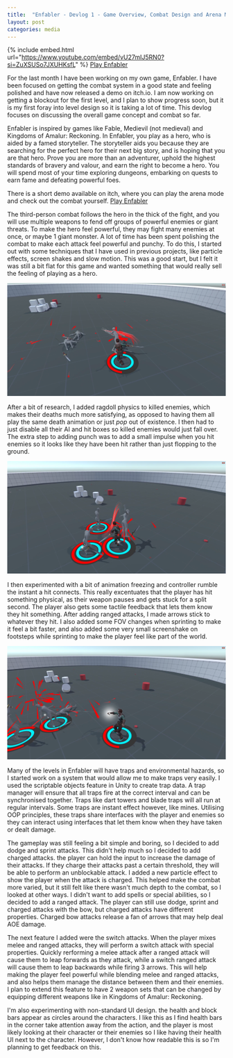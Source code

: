 ```yaml
---
title:  "Enfabler - Devlog 1 - Game Overview, Combat Design and Arena Mode Demo"
layout: post
categories: media
---
```


{% include embed.html url="https://www.youtube.com/embed/vU27mIJ5RN0?si=ZuXSUSo7JXUHKsfL" %}
[Play Enfabler](https://andrewjscott02.itch.io/enfabler)

For the last month I have been working on my own game, Enfabler. I have been focused on getting the combat system in a good state and feeling polished and have now released a demo on itch.io. I am now working on getting a blockout for the first level, and I plan to show progress soon, but it is my first foray into level design so it is taking a lot of time. This devlog focuses on discussing the overall game concept and combat so far.


Enfabler is inspired by games like Fable, Medievil (not medieval) and Kingdoms of Amalur: Reckoning. In Enfabler, you play as a hero, who is aided by a famed storyteller. The storyteller aids you because they are searching for the perfect hero for their next big story, and is hoping that you are that hero. Prove you are more than an adventurer, uphold the highest standards of bravery and valour, and earn the right to become a hero. You will spend most of your time exploring dungeons, embarking on quests to earn fame and defeating powerful foes.

There is a short demo available on itch, where you can play the arena mode and check out the combat yourself.
[Play Enfabler](https://andrewjscott02.itch.io/enfabler)

The third-person combat follows the hero in the thick of the fight, and you will use multiple weapons to fend off groups of powerful enemies or giant threats. To make the hero feel powerful, they may fight many enemies at once, or maybe 1 giant monster. A lot of time has been spent polishing the combat to make each attack feel powerful and punchy. To do this, I started out with some techniques that I have used in previous projects, like particle effects, screen shakes and slow motion. This was a good start, but I felt it was still a bit flat for this game and wanted something that would really sell the feeling of playing as a hero.

![Game Screenshot](https://raw.githubusercontent.com/andrewscott02/andrewscott02.github.io/master/_posts/Images/Enfabler%20(8).png)

After a bit of research, I added ragdoll physics to killed enemies, which makes their deaths much more satisfying, as opposed to having them all play the same death animation or just *pop* out of existence. I then had to just disable all their AI and hit boxes so killed enemies would just fall over. The extra step to adding punch was to add a small impulse when you hit enemies so it looks like they have been hit rather than just flopping to the ground.

![Game Screenshot](https://raw.githubusercontent.com/andrewscott02/andrewscott02.github.io/master/_posts/Images/Enfabler%20(9).png)

I then experimented with a bit of animation freezing and controller rumble the instant a hit connects. This really excentuates that the player has hit something physical, as their weapon pauses and gets stuck for a split second. The player also gets some tactile feedback that lets them know they hit something. After adding ranged attacks, I made arrows stick to whatever they hit. I also added some FOV changes when sprinting to make it feel a bit faster, and also added some very small screenshake on footsteps while sprinting to make the player feel like part of the world.

![Game Screenshot](https://raw.githubusercontent.com/andrewscott02/andrewscott02.github.io/master/_posts/Images/Enfabler%20(1).png)

Many of the levels in Enfabler will have traps and environmental hazards, so I started work on a system that would allow me to make traps very easily. I used the scriptable objects feature in Unity to create trap data. A trap manager will ensure that all traps fire at the correct interval and can be synchronised together. Traps like dart towers and blade traps will all run at regular intervals. Some traps are instant effect however, like mines. Utilising OOP principles, these traps share interfaces with the player and enemies so they can interact using interfaces that let them know when they have taken or dealt damage.

The gameplay was still feeling a bit simple and boring, so I decided to add dodge and sprint attacks. This didn't help much so I decided to add charged attacks. the player can hold the input to increase the damage of their attacks. If they charge their attacks past a certain threshold, they will be able to perform an unblockable attack. I added a new particle effect to show the player when the attack is charged. This helped make the combat more varied, but it still felt like there wasn't much depth to the combat, so I looked at other ways. I didn't want to add spells or special abilities, so I decided to add a ranged attack. The player can still use dodge, sprint and charged attacks with the bow, but charged attacks have different properties. Charged bow attacks release a fan of arrows that may help deal AOE damage.

The next feature I added were the switch attacks. When the player mixes melee and ranged attacks, they will perform a switch attack with special properties. Quickly rerforming a melee attack after a ranged attack will cause them to leap forwards as they attack, while a switch ranged attack will cause them to leap backwards while firing 3 arrows. This will help making the player feel powerful while blending melee and ranged attacks, and also helps them manage the distance between them and their enemies. I plan to extend this feature to have 2 weapon sets that can be changed by equipping different weapons like in Kingdoms of Amalur: Reckoning.

I'm also experimenting with non-standard UI design. the health and block bars appear as circles around the characters. I like this as I find health bars in the corner take attention away from the action, and the player is most likely looking at their character or their enemies so I like having their health UI next to the character. However, I don't know how readable this is so I'm planning to get feedback on this.
